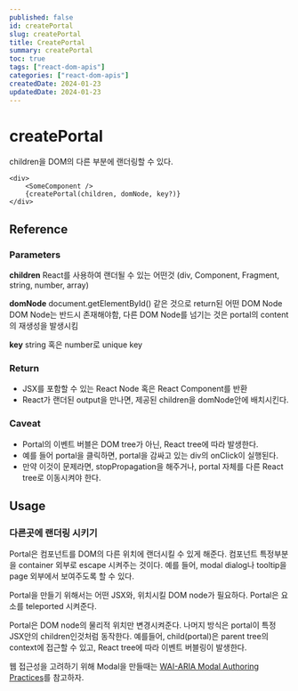 ```yaml
---
published: false
id: createPortal
slug: createPortal
title: CreatePortal
summary: createPortal
toc: true
tags: ["react-dom-apis"]
categories: ["react-dom-apis"]
createdDate: 2024-01-23
updatedDate: 2024-01-23
---
```


# createPortal

children을 DOM의 다른 부분에 랜더링할 수 있다.
```tsx
<div>
    <SomeComponent />
    {createPortal(children, domNode, key?)}
</div>
```

## Reference
### Parameters
**children**
React를 사용하여 랜더될 수 있는 어떤것 (div, Component, Fragment, string, number, array)

**domNode**
document.getElementById() 같은 것으로 return된 어떤 DOM Node
DOM Node는 반드시 존재해야함, 다른 DOM Node를 넘기는 것은 portal의 content의 재생성을 발생시킴

**key**
string 혹은 number로 unique key

### Return
- JSX를 포함할 수 있는 React Node 혹은 React Component를 반환
- React가 랜더된 output을 만나면, 제공된 children을 domNode안에 배치시킨다.

### Caveat
- Portal의 이벤트 버블은 DOM tree가 아닌, React tree에 따라 발생한다.
- 예를 들어 portal을 클릭하면, portal을 감싸고 있는 div의 onClick이 실행된다.
- 만약 이것이 문제라면, stopPropagation을 해주거나, portal 자체를 다른 React tree로 이동시켜야 한다.

## Usage
### 다른곳에 랜더링 시키기
Portal은 컴포넌트를 DOM의 다른 위치에 랜더시킬 수 있게 해준다.
컴포넌트 특정부분을 container 외부로 escape 시켜주는 것이다.
예를 들어, modal dialog나 tooltip을 page 외부에서 보여주도록 할 수 있다.

Portal을 만들기 위해서는 어떤 JSX와, 위치시킬 DOM node가 필요하다.
Portal은 요소를 teleported 시켜준다.

Portal은 DOM node의 물리적 위치만 변경시켜준다. 나머지 방식은 portal이 특정 JSX안의 children인것처럼 동작한다.
예를들어, child(portal)은 parent tree의 context에 접근할 수 있고, React tree에 따라 이벤트 버블링이 발생한다.

웹 접근성을 고려하기 위해
Modal을 만들때는 [WAI-ARIA Modal Authoring Practices](https://www.w3.org/WAI/ARIA/apg/patterns/dialog-modal/)를 참고하자.

